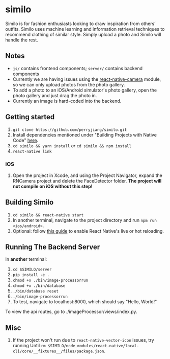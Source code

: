 # similo
Similo is for fashion enthusiasts looking to draw inspiration from others’ outfits. Similo uses machine learning and information retrieval techniques to recommend clothing of similar style. Simply upload a photo and Similo will handle the rest.

## Notes
- `js/` contains frontend components; `server/` contains backend components
- Currently we are having issues using the [react-native-camera](https://github.com/react-native-community/react-native-camera) module, so we can only upload photos from the photo gallery.
- To add a photo to an iOS/Android simulator's photo gallery, open the photo gallery and just drag the photo in.
- Currently an image is hard-coded into the backend.

## Getting started
1. `git clone https://github.com/perryjiang/similo.git`
2. Install dependencies mentioned under "Building Projects with Native Code" [here](https://facebook.github.io/react-native/docs/getting-started.html).
3. `cd similo && yarn install` _or_ `cd similo && npm install`
4. `react-native link`

### iOS
1. Open the project in Xcode, and using the Project Navigator, expand the RNCamera project and delete the FaceDetector folder. **The project will not compile on iOS without this step!**

## Building Similo
1. `cd similo && react-native start`
2. In another terminal, navigate to the project directory and run `npm run <ios/android>`.
3. Optional: follow [this guide](https://facebook.github.io/react-native/docs/debugging.html) to enable React Native's live or hot reloading.

## Running The Backend Server
In __another__ terminal:
1. `cd $SIMILO/server`
2. `pip install -e .`
3. `chmod +x ./bin/image-processorrun`
4. `chmod +x ./bin/database`
5. `./bin/database reset`
6. `./bin/image-processorrun`
7. To test, navigate to localhost:8000, which should say "Hello, World!"

To view the api routes, go to ./imageProcessor/views/index.py.

## Misc
1. If the project won't run due to `react-native-vector-icon` issues, try running Until `rm $SIMILO/node_modules/react-native/local-cli/core/__fixtures__/files/package.json`.
